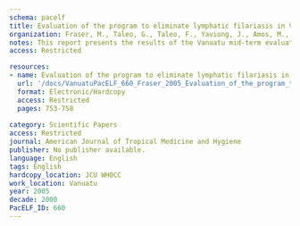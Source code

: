 ```yaml
---
schema: pacelf
title: Evaluation of the program to eliminate lymphatic filariasis in Vanuatu following two years of mass drug administration implementation  results and methodologic approach
organization: Fraser, M., Taleo, G., Taleo, F., Yaviong, J., Amos, M., Babu, M., Kalkoa, M.
notes: This report presents the results of the Vanuatu mid-term evaluation of the lymphatic filariasis elimination program being implemented countrywide. Vanuatu is one of the first countries to initiate this program as part of the Global Program for Elimination of Lymphatic Filariasis, based on a five-year annual mass drug administration (MDA) of albendazole and diethylcarbamazine and complemented in Vanuatu by extensive coverage with bed nets. This paper reports results of 561 persons tested at eight sentinel sites following two years of MDA. Coverage was 72% and bed net use was more than 70%. Antigen prevalence was reduced by 63% (from 22% to 8%) and prevalence of microfilaremia prevalence was reduced by 93% (from 12% to 0.8%). Results of surveys of health workers and the community are also reported, and the methodology used for this evaluation is discussed.
access: Restricted

resources:
- name: Evaluation of the program to eliminate lymphatic filariasis in Vanuatu following two years of mass drug administration implementation  results and methodologic approach
  url: '/docs/VanuatuPacELF_660_Fraser_2005_Evaluation_of_the_program_to_eliminate_lymphatic_filariasis_in_Vanuatu_following_two_years_of_mass_drug_administration_implementation.txt'
  format: Electronic/Hardcopy
  access: Restricted
  pages: 753-758
 
category: Scientific Papers
access: Restricted
journal: American Journal of Tropical Medicine and Hygiene
publisher: No publisher available. 
language: English 
tags: English 
hardcopy_location: JCU WHOCC
work_location: Vanuatu
year: 2005
decade: 2000
PacELF_ID: 660
---
```

